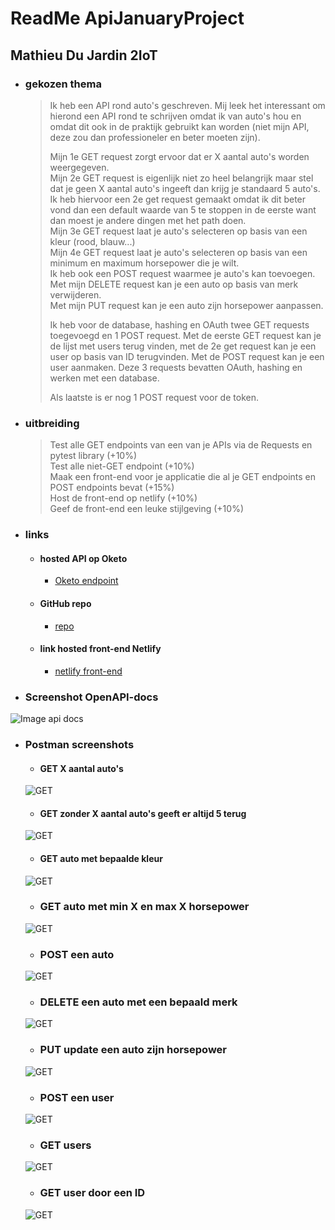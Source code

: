 # **ReadMe ApiJanuaryProject**
## Mathieu Du Jardin 2IoT
* ### gekozen thema
  > Ik heb een API rond auto's geschreven. Mij leek het interessant om hierond een API rond te schrijven omdat ik van auto's hou en omdat dit ook in de praktijk gebruikt kan worden (niet mijn API, deze zou dan professioneler en beter moeten zijn).
  >
  > Mijn 1e GET request zorgt ervoor dat er X aantal auto's worden weergegeven.<br />
  > Mijn 2e GET request is eigenlijk niet zo heel belangrijk maar stel dat je geen X aantal auto's ingeeft dan krijg je standaard 5 auto's. Ik heb hiervoor een 2e get request gemaakt omdat ik dit beter vond dan een default waarde van 5 te stoppen in de eerste want dan moest je andere dingen met het path doen.<br />
  > Mijn 3e GET request laat je auto's selecteren op basis van een kleur (rood, blauw...)<br />
  > Mijn 4e GET request laat je auto's selecteren op basis van een minimum en maximum horsepower die je wilt.<br />
  > Ik heb ook een POST request waarmee je auto's kan toevoegen.<br />
  > Met mijn DELETE request kan je een auto op basis van merk verwijderen.<br />
  > Met mijn PUT request kan je een auto zijn horsepower aanpassen.<br />
  > 
  > Ik heb voor de database, hashing en OAuth twee GET requests toegevoegd en 1 POST request. Met de eerste GET request kan je de lijst met users terug vinden, met de 2e get request kan je een user op basis van ID terugvinden. Met de POST request kan je een user aanmaken. Deze 3 requests bevatten OAuth, hashing en werken met een database. <br />
  > 
  > Als laatste is er nog 1 POST request voor de token. <br />
* ### uitbreiding
  >Test alle GET endpoints van een van je APIs via de Requests en pytest library (+10%) <br />
  >Test alle niet-GET endpoint (+10%) <br />
  >Maak een front-end voor je applicatie die al je GET endpoints en POST endpoints bevat (+15%) <br />
  >Host de front-end op netlify (+10%) <br />
  >Geef de front-end een leuke stijlgeving (+10%) <br />
 
* ### links
  * #### hosted API op Oketo
    * [Oketo endpoint](https://system-service-mathieudj.cloud.okteto.net)
  * #### GitHub repo
    * [repo](https://github.com/MathieuDJ/ApiJanuaryProject.git)
  * #### link hosted front-end Netlify
    * [netlify front-end](https://transcendent-syrniki-fe2fcd.netlify.app)

* ### Screenshot OpenAPI-docs
![Image api docs](https://user-images.githubusercontent.com/72858870/211358282-d19f247c-a3f2-46f9-a841-e89819f684a0.png)
* ### Postman screenshots
  * #### GET X aantal auto's
  ![GET](https://user-images.githubusercontent.com/72858870/211359116-4fc0b9fa-6d94-477b-9479-fd46e75b9d21.png)
  * #### GET zonder X aantal auto's geeft er altijd 5 terug
  ![GET](https://user-images.githubusercontent.com/72858870/211359354-544b013e-ef8f-4f38-8edc-6ccf6ec92f24.png)
  * #### GET auto met bepaalde kleur
  ![GET](https://user-images.githubusercontent.com/72858870/211359566-0a604fe3-4c7b-4e43-b6aa-0c21051634ac.png)
  * ### GET auto met min X en max X horsepower
  ![GET](https://user-images.githubusercontent.com/72858870/211359693-5ee0e6d6-91b3-4711-bc01-c00cfe9dc98d.png)
  * ### POST een auto
  ![GET](https://user-images.githubusercontent.com/72858870/211359939-2cb88b82-fa0e-4da4-8d0e-118cf9938c95.png)
  * ### DELETE een auto met een bepaald merk
  ![GET](https://user-images.githubusercontent.com/72858870/211360173-ed68ab9e-b7ea-44ca-885d-0ce2250e6634.png)
  * ### PUT update een auto zijn horsepower
  ![GET](https://user-images.githubusercontent.com/72858870/211361595-6a591105-0c12-4da2-9075-f00d2bf9e11b.png)
  * ### POST een user
  ![GET](https://user-images.githubusercontent.com/72858870/211361856-fa3f5df6-b564-4d79-856f-cb6efa718b91.png)
  * ### GET users
  ![GET](https://user-images.githubusercontent.com/72858870/211361970-fabe6d83-1eb5-4cc4-80d0-d62830b1d67b.png)
  * ### GET user door een ID
  ![GET](https://user-images.githubusercontent.com/72858870/211362051-e8f64c3f-06ca-461d-8bc2-84018bbd8abd.png)

